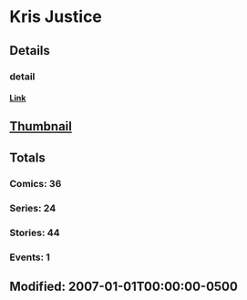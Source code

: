 # Kris  Justice 
## Details
### detail
#### [Link](http://marvel.com/comics/creators/647/kris_justice?utm_campaign=apiRef&utm_source=225578a89fc76f3d20fbffda5d17a88d)
## [Thumbnail](http://i.annihil.us/u/prod/marvel/i/mg/b/40/image_not_available.jpg)
## Totals
### Comics: 36
### Series: 24
### Stories: 44
### Events: 1
## Modified: 2007-01-01T00:00:00-0500